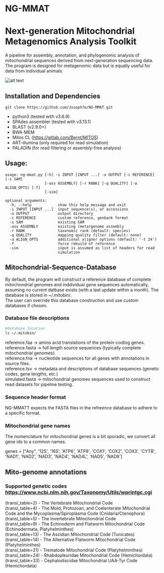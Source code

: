 # NG-MMAT
# Next-generation Mitochondrial Metagenomics Analysis Toolkit
A pipeline for assembly, annotation, and phylogenomic analysis of mitochondrial sequences derived from next-generation sequencing data.  
The program is designed for metagenomic data but is equally useful for data from individual animals.  

![alt text](https://github.com/joseph7e/NG-MMAT/blob/main/img/diagram-NGMMAT.png?raw=true)

## Installation and Dependencies

```
git clone https://github.com/Joseph7e/NG-MMAT.git
```

* python3 (tested with v3.6.9)  
* SPAdes assembler (tested with v3.13.1)
* BLAST (v2.9.0+)
* BWA-MEM
* Mitos CL (https://gitlab.com/Bernt/MITOS)
* ART-illumina (only required for read simulation)
* PALADIN (for read filtering or assembly-free analysis)


## Usage:

```
usage: ng-mmat.py [-h] -i INPUT [INPUT ...] -o OUTPUT [-c REFERENCE] [-s SAM]
                  [-ass ASSEMBLY] [-r RANK] [-q QUALITY] [-a ALIGN_OPTS] [-f]
                  [-sim]

optional arguments:
  -h, --help            show this help message and exit
  -i INPUT [INPUT ...]  input sequence(s), or accessions
  -o OUTPUT             output directory
  -c REFERENCE          custom reference, genbank format
  -s SAM                existing SAM
  -ass ASSEMBLY         existing (meta)genome assembly
  -r RANK               taxonomic rank (default: species)
  -q QUALITY            mapping quality filter (default: none)
  -a ALIGN_OPTS         additional aligner options (default: '-t 24')
  -f                    force rebuild of reference
  -sim                  input is assumed as list of headers for read
                        simulation

```

## Mitochondrial-Sequence-Database
By default, the program will construct a reference database of complete mitochondrial genomes and inddividual gene sequences automatically, assuming no current datbase exists (with a last update within a month). The database is stored in ~/.mitobin/.  
The user can override this database construction and use custom databases if chosen.


### Database file descriptions
```bash
#database location
ls ~/.mitobin/
```
reference.faa -> amino acid translations of the protein-coding genes.  
reference.fasta -> full length source sequences (typically complete mitochondrial genomes).  
reference.fna -> nucleotide sequences for all genes with annotations in source files.  
reference.tsv -> metadata and descriptions of database sequences (genetic codes, gene lengths, etc.)  
simulated.fasta -> mitochondrial genomes sequences used to construct read datasets for pipeline testing.  


### Sequence header format
NG-MMATT expects the FASTA files in the refreence database to adhere to a specific format.


### Mitochondrial gene names

The nomenclature for mitochondrial genes is a bit sporadic, we convert all gene ids to a common names.

genes = ["Any", '12S', '16S', 'ATP6', 'ATP8', 'COX1', 'COX2', 'COX3', 'CYTB', 'NAD1', 'NAD2', 'NAD3', 'NAD4', 'NAD4L',
         'NAD5', 'NAD6']

## Mito-genome annotations

### Supported genetic codes https://www.ncbi.nlm.nih.gov/Taxonomy/Utils/wprintgc.cgi
(transl_table=2) - The Vertebrate Mitochondrial Code  
(transl_table=4) - The Mold, Protozoan, and Coelenterate Mitochondrial Code and the Mycoplasma/Spiroplasma Code (Cnidaria/Ctenophora)  
(transl_table=5) - The Invertebrate Mitochondrial Code  
(transl_table=9) - The Echinoderm and Flatworm Mitochondrial Code (Echinodermata, Platyhelminthes)  
(transl_table=13) - The Ascidian Mitochondrial Code (Tunicates)  
(transl_table=14) - The Alternative Flatworm Mitochondrial Code (Platyhelminthes)  
(transl_table=21) - Trematode Mitochondrial Code (Platyhelminthes)    
(transl_table=24) - Rhabdopleuridae Mitochondrial Code (Hemichordata)  
(transl_table=33) - Cephalodiscidae Mitochondrial UAA-Tyr Code (Hemichordata)  
  
